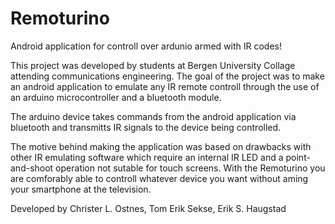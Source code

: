 Remoturino
==========

Android application for controll over ardunio armed with IR codes!

This project was developed by students at Bergen University Collage attending communications engineering. The goal
of the project was to make an android application to emulate any IR remote controll through the use of an arduino
microcontroller and a bluetooth module.

The arduino device takes commands from the android application via bluetooth and transmitts IR signals to the 
device being controlled.

The motive behind making the application was based on drawbacks with other IR emulating software which require
an internal IR LED and a point-and-shoot operation not sutable for touch screens. With the Remoturino you are
comforably able to controll whatever device you want without aming your smartphone at the television.

Developed by
Christer L. Ostnes,
Tom Erik Sekse,
Erik S. Haugstad
